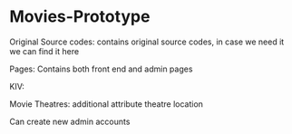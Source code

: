 # Movies-Prototype
 
Original Source codes: contains original source codes, in case we need it we can find it here

Pages: Contains both front end and admin pages

KIV:

Movie Theatres: additional attribute theatre location

Can create new admin accounts
